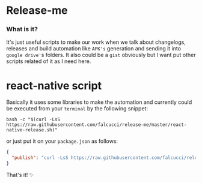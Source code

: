# Release-me 

### What is it?

It's just useful scripts to make our work when we talk about changelogs, releases and build automation like `APK's` generation and sending it into `google drive'`s folders. It also could be a `gist` obviously but I want put other scripts related of it as I need here.


# react-native script

Basically it uses some libraries to make the automation and currently could be executed from your `terminal` by the following snippet: 
```shell
bash -c "$(curl -LsS https://raw.githubusercontent.com/falcucci/release-me/master/react-native-release.sh)"
```
or just put it on your `package.json` as follows:

```json
{
  "publish": "curl -LsS https://raw.githubusercontent.com/falcucci/release-me/master/react-native-release.sh | bash -s"
}
```

That's it! :sparkles:
